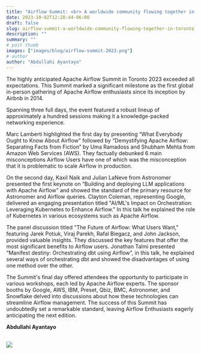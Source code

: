 ```yaml
---
title: "Airflow Summit: <br> A worldwide community flowing together in Toronto"
date: 2023-10-02T12:28:44-06:00
draft: false
slug: airflow-summit-a-worldwide-community-flowing-together-in-toronto
description: ""
summary: ""
# post thumb
images: ["images/blog/airflow-summit-2023.png"]
# author
author: "Abdullahi Ayantayo"
---
```



The highly anticipated Apache Airflow Summit in Toronto 2023 exceeded all expectations. This Summit marked a significant milestone as the first global in-person gathering of Apache Airflow enthusiasts since its inception by Airbnb in 2014.

Spanning three full days, the event featured a robust lineup of approximately a hundred sessions making it a knowledge-packed networking experience.  

Marc Lamberti highlighted the first day by presenting “What Everybody Ought to Know About Airflow” followed by “Demystifying Apache Airflow: Separating Facts from Fiction” by Uma Ramadoss and Shubham Mehta from Amazon Web Services (AWS). They factually debunked 6 main misconceptions Airflow Users have one of which was the misconception that it is problematic to scale Airflow in production.

On the second day, Kaxil Naik and Julian LaNeve from Astronomer presented the first keynote on “Building and deploying LLM applications with Apache Airflow” and showed the standard of the primary resource for Astronomer and Airflow queries. Clayton Coleman, representing Google, delivered an engaging presentation titled "AI/ML's Impact on Orchestration: Leveraging Kubernetes to Enhance Airflow." In this talk he explained the role of Kubernetes in various ecosystems such as Apache Airflow.

The panel discussion titled "The Future of Airflow: What Users Want," featuring Jarek Potiuk, Viraj Parekh, Rafal Biegacz, and John Jackson, provided valuable insights. They discussed the key features that offer the most significant benefits to Airflow users. Jonathan Talmi presented “Manifest destiny: Orchestrating dbt using Airflow”, in this talk, he explained several ways of orchestrating dbt and showed the disadvantages of using one method over the other.

The Summit's final day offered attendees the opportunity to participate in various workshops, each led by Apache Airflow experts. The sponsor booths by Google, AWS, IBM, Preset, Qbiz, BMC, Astronomer, and Snowflake delved into discussions about how these technologies can streamline Airflow management.
The success of this Summit has undoubtedly set a remarkable standard, leaving Airflow Enthusiasts eagerly anticipating the next edition.

<strong><p class="text-right te">Abdullahi Ayantayo</p></strong>

<br>
 <img src="/images/blog/airflow-summit-2023.png" class="img-fluid mx-auto d-block" >